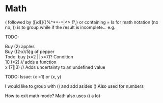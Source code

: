 # Math

( followed by ([\d[]{}%^*+-=|<>·!?,) or containing = Is for math notation (no no, () is to group while if the result is incomplete...
e.g.   

TODO: 

Buy (2) apples  
Buy ((2·x)/5)g of pepper  
Todo: buy (x=2 || x=7)? Condition  
10 (*2) // adds a function  
x (7||3) // Adds uncertainty to an undefined value  

TODO: Issue: (x =1) or (x, y)  

I would like to group with () and add asides
() Also used for numbers

How to exit math mode?
Math also uses () a lot

